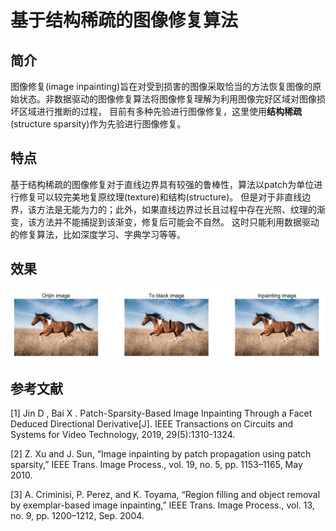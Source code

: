 # 基于结构稀疏的图像修复算法
## 简介
图像修复(image inpainting)旨在对受到损害的图像采取恰当的方法恢复图像的原始状态。非数据驱动的图像修复算法将图像修复理解为利用图像完好区域对图像损坏区域进行推断的过程，
目前有多种先验进行图像修复，这里使用**结构稀疏**(structure sparsity)作为先验进行图像修复。


## 特点
基于结构稀疏的图像修复对于直线边界具有较强的鲁棒性，算法以patch为单位进行修复可以较完美地复原纹理(texture)和结构(structure)。
但是对于非直线边界，该方法是无能为力的；此外，如果直线边界过长且过程中存在光照、纹理的渐变，该方法并不能捕捉到该渐变，修复后可能会不自然。
这时只能利用数据驱动的修复算法，比如深度学习、字典学习等等。

## 效果
![results](./results/horse_results.png)


## 参考文献
[1] Jin D , Bai X . Patch-Sparsity-Based Image Inpainting Through a Facet Deduced Directional Derivative[J]. IEEE Transactions on Circuits and Systems for Video Technology, 2019, 29(5):1310-1324.

[2] Z. Xu and J. Sun, “Image inpainting by patch propagation using patch
sparsity,” IEEE Trans. Image Process., vol. 19, no. 5, pp. 1153–1165,
May 2010.

[3] A. Criminisi, P. Perez, and K. Toyama, “Region filling and object
removal by exemplar-based image inpainting,” IEEE Trans. Image
Process., vol. 13, no. 9, pp. 1200–1212, Sep. 2004. 